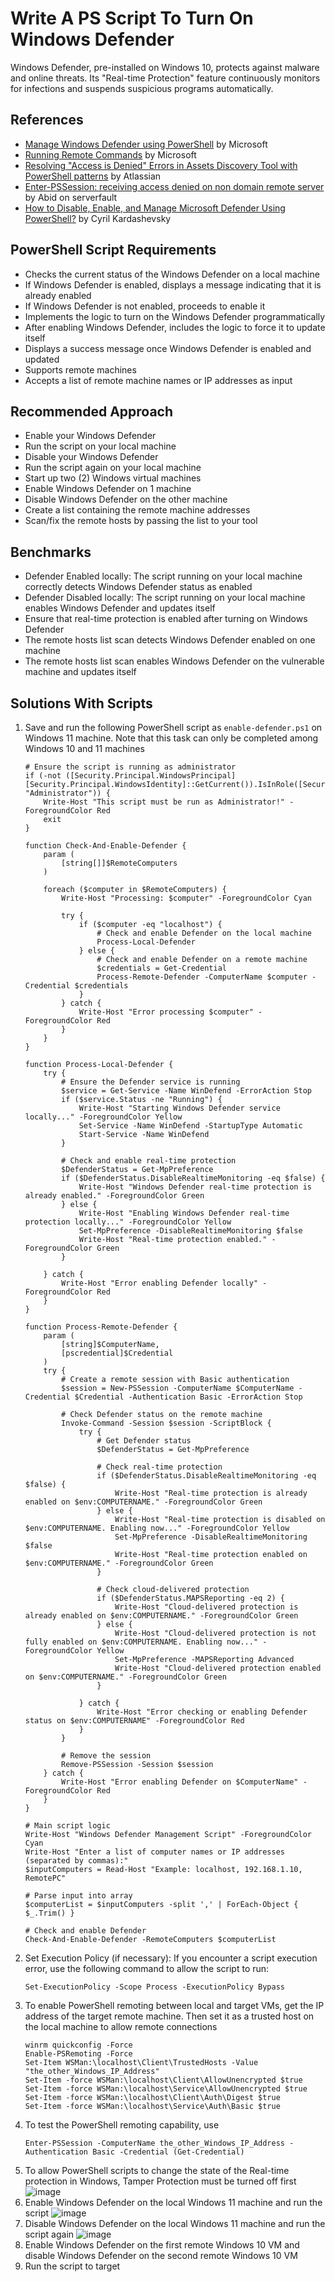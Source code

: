 # Write A PS Script To Turn On Windows Defender
Windows Defender, pre-installed on Windows 10, protects against malware and online threats. Its "Real-time Protection" feature continuously monitors for infections and suspends suspicious programs automatically.


## References
- [Manage Windows Defender using PowerShell](https://learn.microsoft.com/en-us/archive/technet-wiki/52251.manage-windows-defender-using-powershell) by Microsoft
- [Running Remote Commands](https://learn.microsoft.com/en-us/powershell/scripting/security/remoting/running-remote-commands?view=powershell-7.4&viewFallbackFrom=powershell-7) by Microsoft
- [Resolving "Access is Denied" Errors in Assets Discovery Tool with PowerShell patterns](https://confluence.atlassian.com/jirakb/resolving-access-is-denied-errors-in-assets-discovery-tool-with-powershell-patterns-1402421369.html) by Atlassian
- [Enter-PSSession: receiving access denied on non domain remote server](https://serverfault.com/questions/1117959/enter-pssession-receiving-access-denied-on-non-domain-remote-server) by Abid on serverfault
- [How to Disable, Enable, and Manage Microsoft Defender Using PowerShell?](https://theitbros.com/managing-windows-defender-using-powershell/) by Cyril Kardashevsky
  

## PowerShell Script Requirements
- Checks the current status of the Windows Defender on a local machine
- If Windows Defender is enabled, displays a message indicating that it is already enabled
- If Windows Defender is not enabled, proceeds to enable it
- Implements the logic to turn on the Windows Defender programmatically
- After enabling Windows Defender, includes the logic to force it to update itself
- Displays a success message once Windows Defender is enabled and updated
- Supports remote machines
- Accepts a list of remote machine names or IP addresses as input



## Recommended Approach
- Enable your Windows Defender
- Run the script on your local machine
- Disable your Windows Defender
- Run the script again on your local machine
- Start up two (2) Windows virtual machines
- Enable Windows Defender on 1 machine
- Disable Windows Defender on the other machine
- Create a list containing the remote machine addresses
- Scan/fix the remote hosts by passing the list to your tool


## Benchmarks
- Defender Enabled locally: The script running on your local machine correctly detects Windows Defender status as enabled
- Defender Disabled locally: The script running on your local machine enables Windows Defender and updates itself
- Ensure that real-time protection is enabled after turning on Windows Defender
- The remote hosts list scan detects Windows Defender enabled on one machine
- The remote hosts list scan enables Windows Defender on the vulnerable machine and updates itself


## Solutions With Scripts
1. Save and run the following PowerShell script as `enable-defender.ps1` on Windows 11 machine. Note that this task can only be completed among Windows 10 and 11 machines
    ```
    # Ensure the script is running as administrator
    if (-not ([Security.Principal.WindowsPrincipal] [Security.Principal.WindowsIdentity]::GetCurrent()).IsInRole([Security.Principal.WindowsBuiltInRole] "Administrator")) {
        Write-Host "This script must be run as Administrator!" -ForegroundColor Red
        exit
    }
    
    function Check-And-Enable-Defender {
        param (
            [string[]]$RemoteComputers
        )
    
        foreach ($computer in $RemoteComputers) {
            Write-Host "Processing: $computer" -ForegroundColor Cyan
    
            try {
                if ($computer -eq "localhost") {
                    # Check and enable Defender on the local machine
                    Process-Local-Defender
                } else {
                    # Check and enable Defender on a remote machine
                    $credentials = Get-Credential
                    Process-Remote-Defender -ComputerName $computer -Credential $credentials
                }
            } catch {
                Write-Host "Error processing $computer" -ForegroundColor Red
            }
        }
    }
    
    function Process-Local-Defender {
        try {
            # Ensure the Defender service is running
            $service = Get-Service -Name WinDefend -ErrorAction Stop
            if ($service.Status -ne "Running") {
                Write-Host "Starting Windows Defender service locally..." -ForegroundColor Yellow
                Set-Service -Name WinDefend -StartupType Automatic
                Start-Service -Name WinDefend
            }
    
            # Check and enable real-time protection
            $DefenderStatus = Get-MpPreference
            if ($DefenderStatus.DisableRealtimeMonitoring -eq $false) {
                Write-Host "Windows Defender real-time protection is already enabled." -ForegroundColor Green
            } else {
                Write-Host "Enabling Windows Defender real-time protection locally..." -ForegroundColor Yellow
                Set-MpPreference -DisableRealtimeMonitoring $false
                Write-Host "Real-time protection enabled." -ForegroundColor Green
            }
    
        } catch {
            Write-Host "Error enabling Defender locally" -ForegroundColor Red
        }
    }
    
    function Process-Remote-Defender {
        param (
            [string]$ComputerName,
            [pscredential]$Credential
        )
        try {
            # Create a remote session with Basic authentication
            $session = New-PSSession -ComputerName $ComputerName -Credential $Credential -Authentication Basic -ErrorAction Stop
    
            # Check Defender status on the remote machine
            Invoke-Command -Session $session -ScriptBlock {
                try {
                    # Get Defender status
                    $DefenderStatus = Get-MpPreference
    
                    # Check real-time protection
                    if ($DefenderStatus.DisableRealtimeMonitoring -eq $false) {
                        Write-Host "Real-time protection is already enabled on $env:COMPUTERNAME." -ForegroundColor Green
                    } else {
                        Write-Host "Real-time protection is disabled on $env:COMPUTERNAME. Enabling now..." -ForegroundColor Yellow
                        Set-MpPreference -DisableRealtimeMonitoring $false
                        Write-Host "Real-time protection enabled on $env:COMPUTERNAME." -ForegroundColor Green
                    }
    
                    # Check cloud-delivered protection
                    if ($DefenderStatus.MAPSReporting -eq 2) {
                        Write-Host "Cloud-delivered protection is already enabled on $env:COMPUTERNAME." -ForegroundColor Green
                    } else {
                        Write-Host "Cloud-delivered protection is not fully enabled on $env:COMPUTERNAME. Enabling now..." -ForegroundColor Yellow
                        Set-MpPreference -MAPSReporting Advanced
                        Write-Host "Cloud-delivered protection enabled on $env:COMPUTERNAME." -ForegroundColor Green
                    }
    
                } catch {
                    Write-Host "Error checking or enabling Defender status on $env:COMPUTERNAME" -ForegroundColor Red
                }
            }
    
            # Remove the session
            Remove-PSSession -Session $session
        } catch {
            Write-Host "Error enabling Defender on $ComputerName" -ForegroundColor Red
        }
    }
    
    # Main script logic
    Write-Host "Windows Defender Management Script" -ForegroundColor Cyan
    Write-Host "Enter a list of computer names or IP addresses (separated by commas):"
    $inputComputers = Read-Host "Example: localhost, 192.168.1.10, RemotePC"
    
    # Parse input into array
    $computerList = $inputComputers -split ',' | ForEach-Object { $_.Trim() }
    
    # Check and enable Defender
    Check-And-Enable-Defender -RemoteComputers $computerList
    ```
2. Set Execution Policy (if necessary): If you encounter a script execution error, use the following command to allow the script to run:
   ```
   Set-ExecutionPolicy -Scope Process -ExecutionPolicy Bypass
   ```
3. To enable PowerShell remoting between local and target VMs, get the IP address of the target remote machine. Then set it as a trusted host on the local machine to allow remote connections
   ```
   winrm quickconfig -Force
   Enable-PSRemoting -Force
   Set-Item WSMan:\localhost\Client\TrustedHosts -Value "the_other_Windows_IP_Address"
   Set-Item -force WSMan:\localhost\Client\AllowUnencrypted $true
   Set-Item -force WSMan:\localhost\Service\AllowUnencrypted $true
   Set-Item -force WSMan:\localhost\Client\Auth\Digest $true
   Set-Item -force WSMan:\localhost\Service\Auth\Basic $true
   ```
4. To test the PowerShell remoting capability, use
   ```
   Enter-PSSession -ComputerName the_other_Windows_IP_Address -Authentication Basic -Credential (Get-Credential)
   ```
5. To allow PowerShell scripts to change the state of the Real-time protection in Windows, Tamper Protection must be turned off first
   ![image](https://github.com/user-attachments/assets/c3797063-14f5-4a93-8830-8218c61e4f48)
6. Enable Windows Defender on the local Windows 11 machine and run the script
   ![image](https://github.com/user-attachments/assets/52d5d513-3d92-4dc4-b815-365611acd3a0)
7. Disable Windows Defender on the local Windows 11 machine and run the script again
   ![image](https://github.com/user-attachments/assets/5e33a5ba-0515-4517-ab01-fc753ebe0078)
8. Enable Windows Defender on the first remote Windows 10 VM and disable Windows Defender on the second remote Windows 10 VM
9. Run the script to target 


